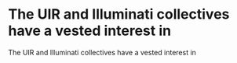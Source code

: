# The UIR and Illuminati collectives have a vested interest in

The UIR and Illuminati collectives have a vested interest in
